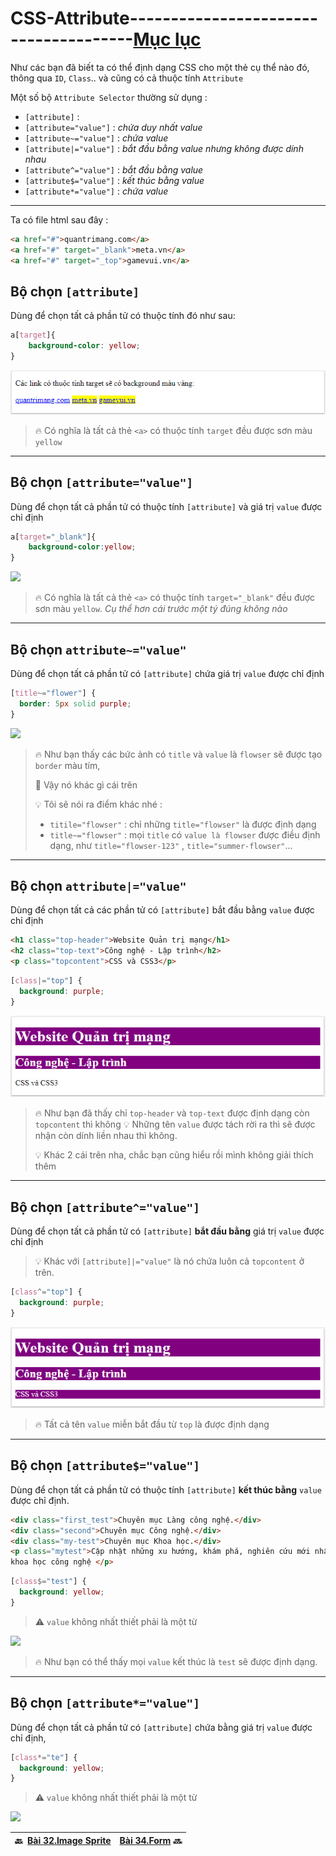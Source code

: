 # CSS-Attribute--------------------------------------[Mục lục](https://github.com/Zenfection/CSS)

Như các bạn đã biết ta có thể định dạng CSS cho một thẻ cụ thể nào đó, thông qua `ID`, `Class`.. và cũng có cả thuộc tính `Attribute`

Một số bộ `Attribute Selector` thường sử dụng :

- `[attribute]` : 
- `[attribute="value"]` : *chứa duy nhất value*
- `[attribute~="value"]` : *chứa value*
- `[attribute|="value"]` : *bắt đầu bằng value nhưng không được dính nhau*
- `[attribute^="value"]` :  *bắt đầu bằng value*
- `[attribute$="value"]` : *kết thúc bằng value*
- `[attribute*="value"]` : *chứa value*

---

Ta có file html sau đây : 

```html
<a href="#">quantrimang.com</a>
<a href="#" target="_blank">meta.vn</a>
<a href="#" target="_top">gamevui.vn</a>
```

## Bộ chọn `[attribute]`

Dùng để chọn tất cả phần tử có thuộc tính đó như sau:

```css
a[target]{
    background-color: yellow;
}
```

![Attribute-Selector-trong-CSS-1.png](https://raw.githubusercontent.com/Zenfection/Image/master/2021/01/14-23-07-49-Attribute-Selector-trong-CSS-1.png)

> 🔥 Có nghĩa là tất cả thẻ `<a>` có thuộc tính `target` đều được sơn màu `yellow`

---

## Bộ chọn `[attribute="value"]`

Dùng để chọn tất cả phần tử có thuộc tính `[attribute]` và giá trị `value` được chỉ định

```css
a[target="_blank"]{
    background-color:yellow;
}
```

![](https://st.quantrimang.com/photos/image/2019/04/18/Attribute-Selector-trong-CSS-2.png)

> 🔥 Có nghĩa là tất cả thẻ `<a>` có thuộc tính `target="_blank"` đều được sơn màu `yellow`. *Cụ thể hơn cái trước một tý đúng không nào*

---

## Bộ chọn `attribute~="value"`

Dùng để chọn tất cả phần tử có `[attribute]` chứa giá trị `value` được chỉ định

```css
[title~="flower"] {
  border: 5px solid purple;
}
```

![](https://st.quantrimang.com/photos/image/2019/04/18/Attribute-Selector-trong-CSS-3.jpg)

> 🔥 Như bạn thấy  các bức ảnh có `title` và `value` là `flowser` sẽ được tạo `border` màu tím,
> 
> 🤔 Vậy nó khác gì cái trên
> 
> 💡 Tôi sẽ nói ra điểm khác nhé :
> 
> - `titile="flowser"` : chỉ những `title="flowser"` là được định dạng
> - `title~="flowser"` : mọi `title` có `value là flowser` được điều định dạng, như `title="flowser-123"` , `title="summer-flowser"`...

---

## Bộ chọn `attribute|="value"`

Dùng để chọn tất cả các phần tử có  `[attribute]` bắt đầu bằng `value` được chỉ định

```html
<h1 class="top-header">Website Quản trị mạng</h1>
<h2 class="top-text">Công nghệ - Lập trình</h2>
<p class="topcontent">CSS và CSS3</p>
```

```css
[class|="top"] {
  background: purple;
}
```

![Attribute-Selector-trong-CSS-4.jpg](https://raw.githubusercontent.com/Zenfection/Image/master/2021/01/14-23-50-28-Attribute-Selector-trong-CSS-4.jpg)

> 🔥 Như bạn đã thấy chỉ `top-header` và `top-text` được định dạng còn `topcontent` thì không
> 💡 Những tên `value` được tách rời ra thì sẽ được nhận còn dính liền nhau thì không.
> 
> 💡 Khác 2 cái trên nha, chắc bạn cũng hiểu rồi mình không giải thích thêm

---

## Bộ chọn `[attribute^="value"]`

Dùng để chọn tất cả phần tử có `[attribute]` **bắt đầu bằng** giá trị `value` được chỉ định

> 💡 Khác với `[attribute]|="value"` là nó chứa luôn cả `topcontent` ở trên.

```css
[class^="top"] {
  background: purple;
}
```

![Attribute-Selector-trong-CSS-5.jpg](https://raw.githubusercontent.com/Zenfection/Image/master/2021/01/14-23-50-21-Attribute-Selector-trong-CSS-5.jpg)

> 🔥 Tất cả tên `value` miễn bắt đầu từ `top` là được định dạng

---

## Bộ chọn `[attribute$="value"]`

Dùng để chọn tất cả phần tử có thuộc tính `[attribute]` **kết thúc bằng** `value` được chỉ định.

```html
<div class="first_test">Chuyên mục Làng công nghệ.</div>
<div class="second">Chuyên mục Công nghệ.</div>
<div class="my-test">Chuyên mục Khoa học.</div>
<p class="mytest">Cập nhật những xu hướng, khám phá, nghiên cứu mới nhất về 
khoa học công nghệ </p>
```

```css
[class$="test"] {
  background: yellow;
}
```

>  ⚠️ `value` không nhất thiết phải là một từ

![](https://st.quantrimang.com/photos/image/2019/04/18/Attribute-Selector-trong-CSS-6.jpg)

> 🔥 Như bạn có thể thấy mọi `value` kết thúc là `test` sẽ được định dạng.

---

## Bộ chọn `[attribute*="value"]`

Dùng để chọn tất cả phần tử có `[attribute]` chứa bằng giá trị `value` được chỉ định,

```css
[class*="te"] {
  background: yellow;
}
```

> ⚠️ `value` không nhất thiết phải là một từ

![](https://st.quantrimang.com/photos/image/2019/04/18/Attribute-Selector-trong-CSS-6.jpg)

| 🔙  [Bài 32.Image Sprite](https://github.com/Zenfection/CSS/blob/master/BasicCSS/32.Image%20Sprite.md) | [Bài 34.Form](https://github.com/Zenfection/CSS/blob/master/BasicCSS/34.Form.md) 🔜  |
| ------------------------------------------------------------------------------------------------------ | --- |